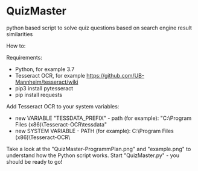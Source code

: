 # QuizMaster
python based script to solve quiz questions based on search engine result similarities

How to:

Requirements:
- Python, for example 3.7
- Tesseract OCR, for example https://github.com/UB-Mannheim/tesseract/wiki
- pip3 install pytesseract
- pip install requests

Add Tesseract OCR to your system variables:
- new VARIABLE "TESSDATA_PREFIX" - path (for example): "C:\Program Files (x86)\Tesseract-OCR\tessdata"
- new SYSTEM VARIABLE - PATH (for example): C:\Program Files (x86)\Tesseract-OCR\

Take a look at the "QuizMaster-ProgrammPlan.png" and "example.png" to understand how the Python script works.
Start "QuizMaster.py" - you should be ready to go!
